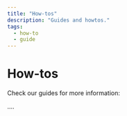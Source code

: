 ```yaml
---
title: "How-tos"
description: "Guides and howtos."
tags:
  - how-to
  - guide
---
```

# How-tos

Check our guides for more information:

....